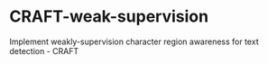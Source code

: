 # CRAFT-weak-supervision
Implement weakly-supervision character region awareness for text detection - CRAFT
